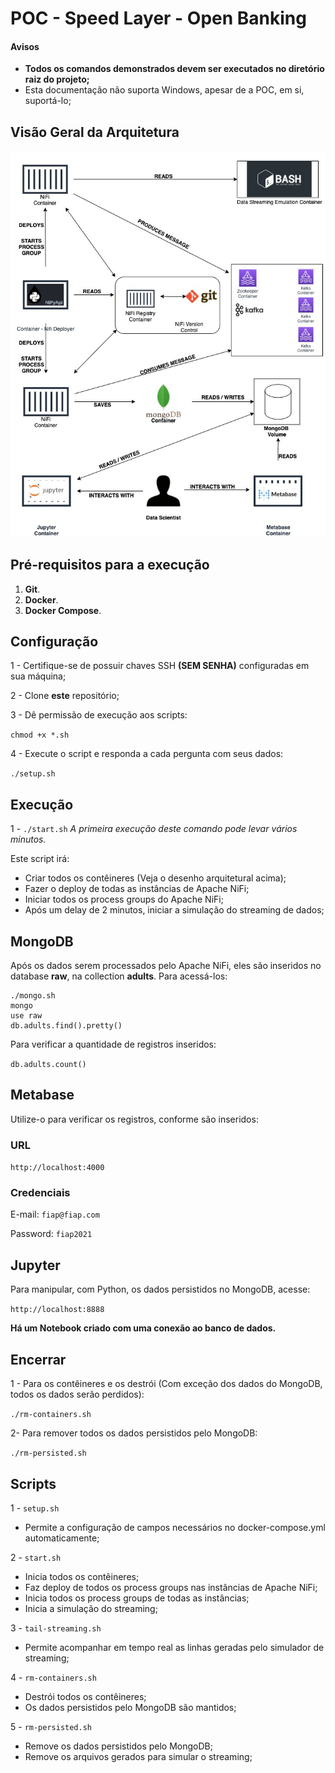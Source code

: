 # POC - Speed Layer - Open Banking

#### Avisos
- **Todos os comandos demonstrados devem ser executados no diretório raiz do projeto;**
- Esta documentação não suporta Windows, apesar de a POC, em si, suportá-lo;


## Visão Geral da Arquitetura

![Arquitetura - Visão Geral](doc/SpeedLayer.jpg)

## Pré-requisitos para a execução

 1. **Git**.
 2. **Docker**.
 3. **Docker Compose**.

## Configuração

1 -  Certifique-se de possuir chaves SSH **(SEM SENHA)** configuradas em sua máquina;

2 - Clone **este** repositório;

3 - Dê permissão de execução aos scripts:

`chmod +x *.sh`

4 - Execute o script e responda a cada pergunta com seus dados:

`./setup.sh`

## Execução
1 - `./start.sh`
*A primeira execução deste comando pode levar vários minutos.*

Este script irá:
- Criar todos os contêineres (Veja o desenho arquitetural acima);
- Fazer o deploy de todas as instâncias de Apache NiFi;
- Iniciar todos os process groups do Apache NiFi;
- Após um delay de 2 minutos, iniciar a simulação do streaming de dados;
 
## MongoDB
Após os dados serem processados pelo Apache NiFi, eles são inseridos no database **raw**, na collection **adults**.
Para acessá-los:

    ./mongo.sh
    mongo
    use raw
    db.adults.find().pretty()

Para verificar a quantidade de registros inseridos:

`db.adults.count()`

## Metabase
Utilize-o para verificar os registros, conforme são inseridos:

### URL
`http://localhost:4000`

### Credenciais
E-mail: `fiap@fiap.com`

Password: `fiap2021`

## Jupyter
Para manipular, com Python, os dados persistidos no MongoDB, acesse:

`http://localhost:8888`

**Há um Notebook criado com uma conexão ao banco de dados.**

## Encerrar
1 - Para os contêineres e os destrói (Com exceção dos dados do MongoDB, todos os dados serão perdidos):

`./rm-containers.sh`

2- Para remover todos os dados persistidos pelo MongoDB:

`./rm-persisted.sh`


## Scripts
1 - `setup.sh`
- Permite a configuração de campos necessários no docker-compose.yml automaticamente;

2 - `start.sh`
- Inicia todos os contêineres;
- Faz deploy de todos os process groups nas instâncias de Apache NiFi;
- Inicia todos os process groups de todas as instâncias;
- Inicia a simulação do streaming;

3 - `tail-streaming.sh`
- Permite acompanhar em tempo real as linhas geradas pelo simulador de streaming;

4 - `rm-containers.sh`
- Destrói todos os contêineres;
- Os dados persistidos pelo MongoDB são mantidos;

5 - `rm-persisted.sh`
- Remove os dados persistidos pelo MongoDB;
- Remove os arquivos gerados para simular o streaming;
